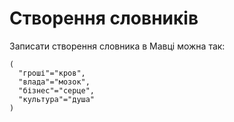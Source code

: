 # Створення словників

Записати створення словника в <subject>Мавці</subject> можна так:

```мавка
(
  "гроші"="кров",
  "влада"="мозок",
  "бізнес"="серце",
  "культура"="душа"
)
```

